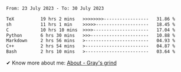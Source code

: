 <!--START_SECTION:waka-->

```txt
From: 23 July 2023 - To: 30 July 2023

TeX          19 hrs 2 mins   >>>>>>>>-----------------   31.86 %
sh           11 hrs 1 min    >>>>>--------------------   18.45 %
C            10 hrs 10 mins  >>>>---------------------   17.04 %
Python       6 hrs 30 mins   >>>----------------------   10.88 %
Markdown     2 hrs 56 mins   >------------------------   04.93 %
C++          2 hrs 54 mins   >------------------------   04.87 %
Bash         2 hrs 10 mins   >------------------------   03.64 %
```

<!--END_SECTION:waka-->

<!-- [![grayxu's github stats](https://github-readme-stats.vercel.app/api?username=grayxu&count_private=true&show_icons=true)](https://github.com/grayxu) -->

✔ Know more about me: [About - Gray's grind](https://www.grayxu.cn/)
